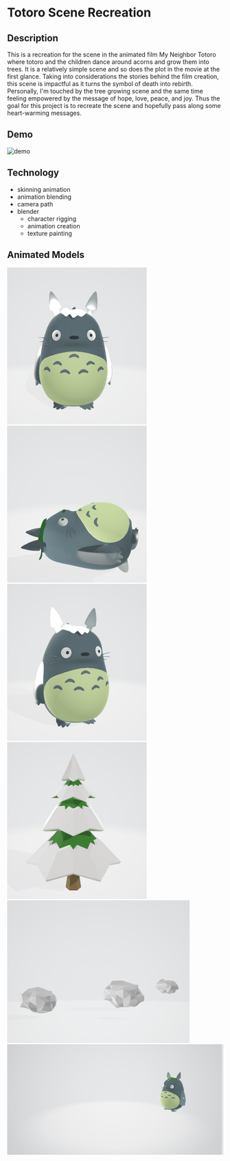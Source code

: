 # Totoro Scene Recreation

## Description
This is a recreation for the scene in the animated film My Neighbor Totoro where totoro and the children dance around acorns and grow them into trees. It is a relatively simple scene and so does the plot in the movie at the first glance. Taking into considerations the stories behind the film creation, this scene is impactful as it turns the symbol of death into rebirth. Personally, I'm touched by the tree growing scene and the same time feeling empowered by the message of hope, love, peace, and joy. Thus the goal for this project is to recreate the scene and hopefully pass along some heart-warming messages.

## Demo
![demo](imgs/demo.gif)

## Technology
- skinning animation
- animation blending
- camera path
- blender
  - character rigging
  - animation creation
  - texture painting

## Animated Models
![waving](imgs/waving.gif)
![sleeping](imgs/sleeping.gif)
![praying](imgs/praying.gif)
![tree](imgs/tree.gif)
![cloud](imgs/cloud.gif)
![jumping](imgs/jumping.gif)


  
